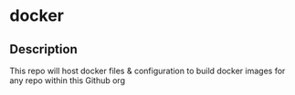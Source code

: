 # docker

## Description 

This repo will host docker files & configuration to build docker images for any repo within this Github org

